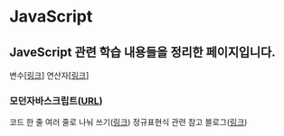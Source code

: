 # JavaScript

## JaveScript 관련 학습 내용들을 정리한 페이지입니다.



변수[[링크](변수.md)]
연산자[[링크](연산자.md)]

### 모던자바스크립트([URL](https://ko.javascript.info))

코드 한 줄 여러 줄로 나눠 쓰기([링크](https://hashcode.tistory.com/270))
정규표현식 관련 참고 블로그([링크](https://curryyou.tistory.com/234))